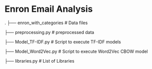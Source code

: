 # Enron Email Analysis
 
.
├── enron_with_categories   # Data files

├── preprocessing.py        # preprocessed data

├── Model_TF-IDF.py         # Script to execute TF-IDF models

├── Model_Word2Vec.py       # Script to execute Word2Vec CBOW model

├── libraries.py            # List of Libraries 
